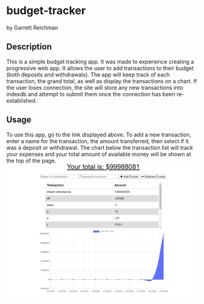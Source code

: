 # budget-tracker
by Garrett Reichman

## Description
   This is a simple budget tracking app. It was made to experience creating a progressive web app. It allows the user to add transactions to their budget (both deposits and withdrawals). The app will keep track of each transaction, the grand total, as well as display the transactions on a chart. If the user loses connection, the site will store any new transactions into indexdb and attempt to submit them once the connection has been re-established.
## Usage
   To use this app, go to the link displayed above. To add a new transaction, enter a name for the transaction, the amount transferred, then select if it was a deposit or withdrawal. The chart below the transaction list will track your expenses and your total amount of available money will be shown at the top of the page.
![screenshot](./screenshot.png)

